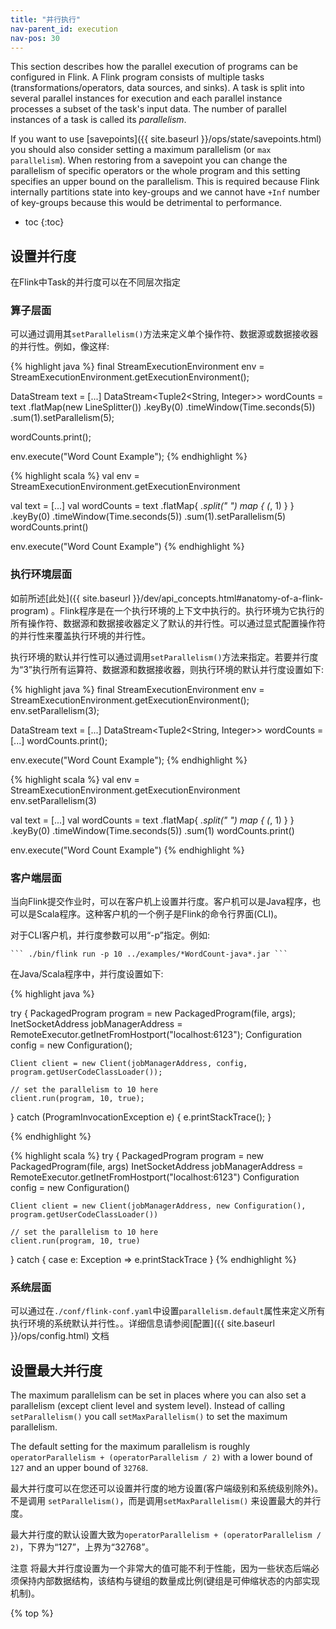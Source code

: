 ```yaml
---
title: "并行执行"
nav-parent_id: execution
nav-pos: 30
---
```

<!--
Licensed to the Apache Software Foundation (ASF) under one
or more contributor license agreements.  See the NOTICE file
distributed with this work for additional information
regarding copyright ownership.  The ASF licenses this file
to you under the Apache License, Version 2.0 (the
"License"); you may not use this file except in compliance
with the License.  You may obtain a copy of the License at

  http://www.apache.org/licenses/LICENSE-2.0

Unless required by applicable law or agreed to in writing,
software distributed under the License is distributed on an
"AS IS" BASIS, WITHOUT WARRANTIES OR CONDITIONS OF ANY
KIND, either express or implied.  See the License for the
specific language governing permissions and limitations
under the License.
-->

This section describes how the parallel execution of programs can be configured in Flink. A Flink
program consists of multiple tasks (transformations/operators, data sources, and sinks). A task is split into
several parallel instances for execution and each parallel instance processes a subset of the task's
input data. The number of parallel instances of a task is called its *parallelism*.

If you want to use [savepoints]({{ site.baseurl }}/ops/state/savepoints.html) you should also consider
setting a maximum parallelism (or `max parallelism`). When restoring from a savepoint you can
change the parallelism of specific operators or the whole program and this setting specifies
an upper bound on the parallelism. This is required because Flink internally partitions state
into key-groups and we cannot have `+Inf` number of key-groups because this would be detrimental
to performance.

* toc
{:toc}

## 设置并行度

在Flink中Task的并行度可以在不同层次指定

### 算子层面

可以通过调用其`setParallelism()`方法来定义单个操作符、数据源或数据接收器的并行性。例如，像这样:

<div class="codetabs" markdown="1">
<div data-lang="java" markdown="1">
{% highlight java %}
final StreamExecutionEnvironment env = StreamExecutionEnvironment.getExecutionEnvironment();

DataStream<String> text = [...]
DataStream<Tuple2<String, Integer>> wordCounts = text
    .flatMap(new LineSplitter())
    .keyBy(0)
    .timeWindow(Time.seconds(5))
    .sum(1).setParallelism(5);

wordCounts.print();

env.execute("Word Count Example");
{% endhighlight %}
</div>
<div data-lang="scala" markdown="1">
{% highlight scala %}
val env = StreamExecutionEnvironment.getExecutionEnvironment

val text = [...]
val wordCounts = text
    .flatMap{ _.split(" ") map { (_, 1) } }
    .keyBy(0)
    .timeWindow(Time.seconds(5))
    .sum(1).setParallelism(5)
wordCounts.print()

env.execute("Word Count Example")
{% endhighlight %}
</div>
</div>

### 执行环境层面

如前所述[此处]({{ site.baseurl }}/dev/api_concepts.html#anatomy-of-a-flink-program) 。Flink程序是在一个执行环境的上下文中执行的。执行环境为它执行的所有操作符、数据源和数据接收器定义了默认的并行性。可以通过显式配置操作符的并行性来覆盖执行环境的并行性。

执行环境的默认并行性可以通过调用`setParallelism()`方法来指定。若要并行度为“3”执行所有运算符、数据源和数据接收器，则执行环境的默认并行度设置如下:

<div class="codetabs" markdown="1">
<div data-lang="java" markdown="1">
{% highlight java %}
final StreamExecutionEnvironment env = StreamExecutionEnvironment.getExecutionEnvironment();
env.setParallelism(3);

DataStream<String> text = [...]
DataStream<Tuple2<String, Integer>> wordCounts = [...]
wordCounts.print();

env.execute("Word Count Example");
{% endhighlight %}
</div>
<div data-lang="scala" markdown="1">
{% highlight scala %}
val env = StreamExecutionEnvironment.getExecutionEnvironment
env.setParallelism(3)

val text = [...]
val wordCounts = text
    .flatMap{ _.split(" ") map { (_, 1) } }
    .keyBy(0)
    .timeWindow(Time.seconds(5))
    .sum(1)
wordCounts.print()

env.execute("Word Count Example")
{% endhighlight %}
</div>
</div>

### 客户端层面



当向Flink提交作业时，可以在客户机上设置并行度。客户机可以是Java程序，也可以是Scala程序。这种客户机的一个例子是Flink的命令行界面(CLI)。

对于CLI客户机，并行度参数可以用“-p”指定。例如:

    ``` ./bin/flink run -p 10 ../examples/*WordCount-java*.jar ```


在Java/Scala程序中，并行度设置如下:

<div class="codetabs" markdown="1">
<div data-lang="java" markdown="1">
{% highlight java %}

try {
    PackagedProgram program = new PackagedProgram(file, args);
    InetSocketAddress jobManagerAddress = RemoteExecutor.getInetFromHostport("localhost:6123");
    Configuration config = new Configuration();

    Client client = new Client(jobManagerAddress, config, program.getUserCodeClassLoader());

    // set the parallelism to 10 here
    client.run(program, 10, true);

} catch (ProgramInvocationException e) {
    e.printStackTrace();
}

{% endhighlight %}
</div>
<div data-lang="scala" markdown="1">
{% highlight scala %}
try {
    PackagedProgram program = new PackagedProgram(file, args)
    InetSocketAddress jobManagerAddress = RemoteExecutor.getInetFromHostport("localhost:6123")
    Configuration config = new Configuration()

    Client client = new Client(jobManagerAddress, new Configuration(), program.getUserCodeClassLoader())

    // set the parallelism to 10 here
    client.run(program, 10, true)

} catch {
    case e: Exception => e.printStackTrace
}
{% endhighlight %}
</div>
</div>


### 系统层面


可以通过在`./conf/flink-conf.yaml`中设置`parallelism.default`属性来定义所有执行环境的系统默认并行性。。详细信息请参阅[配置]({{ site.baseurl }}/ops/config.html) 文档

## 设置最大并行度

The maximum parallelism can be set in places where you can also set a parallelism
(except client level and system level). Instead of calling `setParallelism()` you call
`setMaxParallelism()` to set the maximum parallelism.

The default setting for the maximum parallelism is roughly `operatorParallelism + (operatorParallelism / 2)` with
a lower bound of `127` and an upper bound of `32768`.

最大并行度可以在您还可以设置并行度的地方设置(客户端级别和系统级别除外)。不是调用 `setParallelism()`，而是调用`setMaxParallelism()` 来设置最大的并行度。

最大并行度的默认设置大致为`operatorParallelism + (operatorParallelism / 2)`，下界为“127”，上界为“32768”。

<span class="label label-danger">注意</span>
将最大并行度设置为一个非常大的值可能不利于性能，因为一些状态后端必须保持内部数据结构，该结构与键组的数量成比例(键组是可伸缩状态的内部实现机制)。

{% top %}
